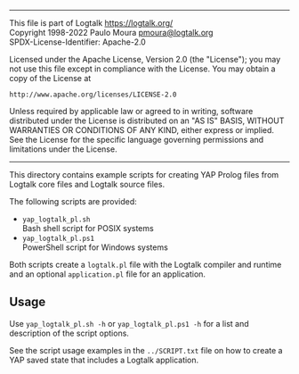 ________________________________________________________________________

This file is part of Logtalk <https://logtalk.org/>  
Copyright 1998-2022 Paulo Moura <pmoura@logtalk.org>  
SPDX-License-Identifier: Apache-2.0

Licensed under the Apache License, Version 2.0 (the "License");
you may not use this file except in compliance with the License.
You may obtain a copy of the License at

    http://www.apache.org/licenses/LICENSE-2.0

Unless required by applicable law or agreed to in writing, software
distributed under the License is distributed on an "AS IS" BASIS,
WITHOUT WARRANTIES OR CONDITIONS OF ANY KIND, either express or implied.
See the License for the specific language governing permissions and
limitations under the License.
________________________________________________________________________


This directory contains example scripts for creating YAP Prolog files
from Logtalk core files and Logtalk source files.

The following scripts are provided:

- `yap_logtalk_pl.sh`  
	Bash shell script for POSIX systems
- `yap_logtalk_pl.ps1`  
	PowerShell script for Windows systems

Both scripts create a `logtalk.pl` file with the Logtalk compiler and
runtime and an optional `application.pl` file for an application.

Usage
-----

Use `yap_logtalk_pl.sh -h` or `yap_logtalk_pl.ps1 -h` for a list and
description of the script options.

See the script usage examples in the `../SCRIPT.txt` file on how to
create a YAP saved state that includes a Logtalk application.
